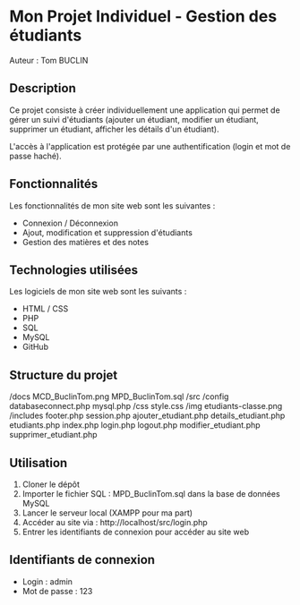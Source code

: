 # Mon Projet Individuel - Gestion des étudiants
Auteur : Tom BUCLIN

## Description
Ce projet consiste à créer individuellement une application qui permet de gérer un suivi d'étudiants (ajouter un étudiant, modifier un étudiant, supprimer un étudiant, afficher les détails d'un étudiant).

L'accès à l'application est protégée par une authentification (login et mot de passe haché). 

## Fonctionnalités
Les fonctionnalités de mon site web sont les suivantes : 
- Connexion / Déconnexion 
- Ajout, modification et suppression d'étudiants
- Gestion des matières et des notes

## Technologies utilisées
Les logiciels de mon site web sont les suivants : 
- HTML / CSS
- PHP
- SQL
- MySQL
- GitHub

## Structure du projet
/docs
    MCD_BuclinTom.png
    MPD_BuclinTom.sql
/src
    /config
        databaseconnect.php
        mysql.php
    /css
        style.css
    /img
        etudiants-classe.png
    /includes
        footer.php
        session.php
    ajouter_etudiant.php
    details_etudiant.php
    etudiants.php
    index.php
    login.php
    logout.php
    modifier_etudiant.php
    supprimer_etudiant.php

## Utilisation
1. Cloner le dépôt 
2. Importer le fichier SQL : MPD_BuclinTom.sql dans la base de données MySQL
3. Lancer le serveur local (XAMPP pour ma part)
4. Accéder au site via : http://localhost/src/login.php
5. Entrer les identifiants de connexion pour accéder au site web

## Identifiants de connexion
- Login : admin
- Mot de passe : 123
